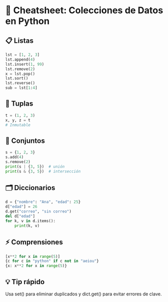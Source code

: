 # 📝 Cheatsheet: Colecciones de Datos en Python

## 📋 Listas
```python
lst = [1, 2, 3]
lst.append(4)
lst.insert(1, 99)
lst.remove(2)
x = lst.pop()
lst.sort()
lst.reverse()
sub = lst[1:4]
```

## 🧩 Tuplas
```python
t = (1, 2, 3)
x, y, z = t
# Inmutable
```

## 🔹 Conjuntos
```python
s = {1, 2, 3}
s.add(4)
s.remove(2)
print(s | {3, 5})  # unión
print(s & {3, 5})  # intersección
```

## 🗂️ Diccionarios
```python
d = {"nombre": "Ana", "edad": 25}
d["edad"] = 26
d.get("correo", "sin correo")
del d["edad"]
for k, v in d.items():
    print(k, v)
```

## ⚡ Comprensiones
```python
[x**2 for x in range(5)]
{c for c in "python" if c not in "aeiou"}
{x: x**2 for x in range(5)}
```

## 💡 Tip rápido
Usa set() para eliminar duplicados y dict.get() para evitar errores de clave.
